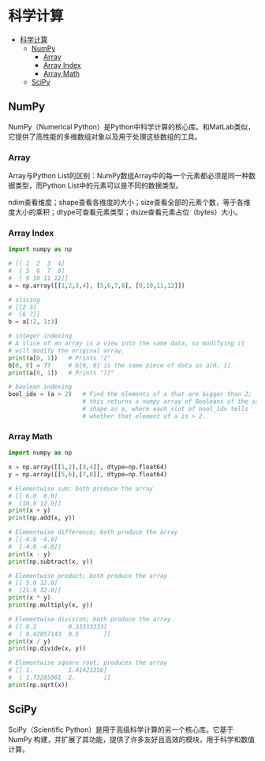 # 科学计算

- [科学计算](#科学计算)
  - [NumPy](#numpy)
    - [Array](#array)
    - [Array Index](#array-index)
    - [Array Math](#array-math)
  - [SciPy](#scipy)

## NumPy

NumPy（Numerical Python）是Python中科学计算的核心库。和MatLab类似，它提供了高性能的多维数组对象以及用于处理这些数组的工具。

### Array

Array与Python List的区别：NumPy数组Array中的每一个元素都必须是同一种数据类型，而Python List中的元素可以是不同的数据类型。

ndim查看维度；shape查看各维度的大小；size查看全部的元素个数，等于各维度大小的乘积；dtype可查看元素类型；dsize查看元素占位（bytes）大小。

### Array Index

```python
import numpy as np

# [[ 1  2  3  4]
#  [ 5  6  7  8]
#  [ 9 10 11 12]]
a = np.array([[1,2,3,4], [5,6,7,8], [9,10,11,12]])

# slicing
# [[2 3]
#  [6 7]]
b = a[:2, 1:3]

# integer indexing
# A slice of an array is a view into the same data, so modifying it
# will modify the original array.
print(a[0, 1])   # Prints "2"
b[0, 0] = 77     # b[0, 0] is the same piece of data as a[0, 1]
print(a[0, 1])   # Prints "77"

# boolean indexing
bool_idx = (a > 2)   # Find the elements of a that are bigger than 2;
                     # this returns a numpy array of Booleans of the same
                     # shape as a, where each slot of bool_idx tells
                     # whether that element of a is > 2.
```

### Array Math

``` python
import numpy as np

x = np.array([[1,2],[3,4]], dtype=np.float64)
y = np.array([[5,6],[7,8]], dtype=np.float64)

# Elementwise sum; both produce the array
# [[ 6.0  8.0]
#  [10.0 12.0]]
print(x + y)
print(np.add(x, y))

# Elementwise difference; both produce the array
# [[-4.0 -4.0]
#  [-4.0 -4.0]]
print(x - y)
print(np.subtract(x, y))

# Elementwise product; both produce the array
# [[ 5.0 12.0]
#  [21.0 32.0]]
print(x * y)
print(np.multiply(x, y))

# Elementwise division; both produce the array
# [[ 0.2         0.33333333]
#  [ 0.42857143  0.5       ]]
print(x / y)
print(np.divide(x, y))

# Elementwise square root; produces the array
# [[ 1.          1.41421356]
#  [ 1.73205081  2.        ]]
print(np.sqrt(x))
```

## SciPy

SciPy（Scientific Python）是用于高级科学计算的另一个核心库。它基于 NumPy 构建，并扩展了其功能，提供了许多友好且高效的模块，用于科学和数值计算。

